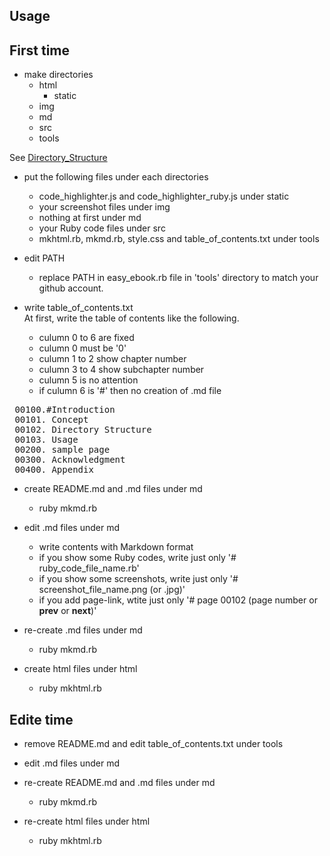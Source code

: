 Usage
-----

First time
----------
- make directories
	+ html
		- static
	+ img
	+ md
	+ src
	+ tools

See
[Directory_Structure](http://github.com/ashbb/easy_ebook_maker/tree/master/md/00102_Directory_Structure.md)

- put the following files under each directories
	+ code_highlighter.js and code\_highlighter\_ruby.js under static
	+ your screenshot files under img
	+ nothing at first under md
	+ your Ruby code files under src
	+ mkhtml.rb, mkmd.rb, style.css and table\_of\_contents.txt under tools

- edit PATH
	+ replace PATH in easy_ebook.rb file in 'tools' directory to match your github account.

- write table\_of\_contents.txt <br>
At first, write the table of contents like the following.
	+ culumn 0 to 6 are fixed
	+ culumn 0 must be '0'
	+ culumn 1 to 2 show chapter number
	+ culumn 3 to 4 show subchapter number
	+ culumn 5 is no attention
	+ if culumn 6 is '#' then no creation of .md file
<pre>
 00100.#Introduction
 00101. Concept
 00102. Directory Structure
 00103. Usage
 00200. sample page
 00300. Acknowledgment
 00400. Appendix
</pre>

- create README.md and .md files under md
	+ ruby mkmd.rb

- edit .md files under md
	+ write contents with Markdown format
	+ if you show some Ruby codes, write just only '# ruby\_code\_file\_name.rb'
	+ if you show some screenshots, write just only '# screenshot\_file\_name.png (or .jpg)'
	+ if you add page-link, wtite just only '# page 00102 (page number or __prev__ or __next__)'

- re-create .md files under md
	+ ruby mkmd.rb

- create html files under html
	+ ruby mkhtml.rb


Edite time
----------
- remove README.md and edit table\_of\_contents.txt under tools

- edit .md files under md

- re-create README.md and .md files under md
	+ ruby mkmd.rb

- re-create html files under html
	+ ruby mkhtml.rb
